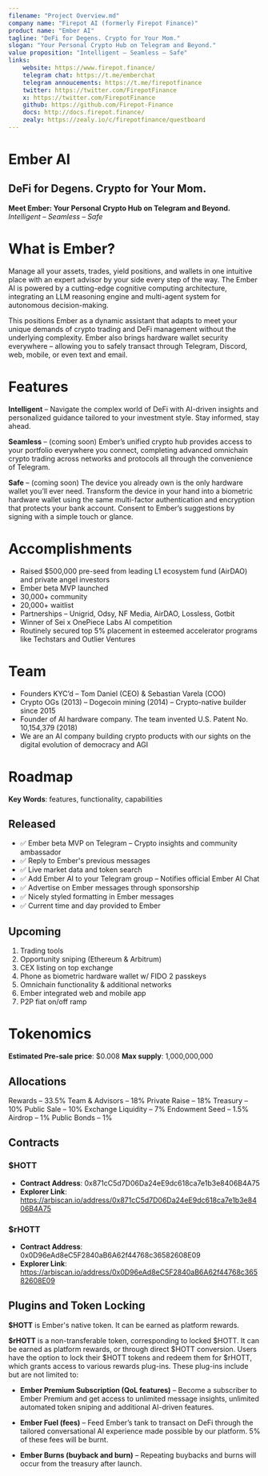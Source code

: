 ```yaml
---
filename: "Project Overview.md"
company name: "Firepot AI (formerly Firepot Finance)"
product name: "Ember AI"
tagline: "DeFi for Degens. Crypto for Your Mom."
slogan: "Your Personal Crypto Hub on Telegram and Beyond."
value proposition: "Intelligent – Seamless – Safe"
links:
    website: https://www.firepot.finance/
    telegram chat: https://t.me/emberchat
    telegram annoucements: https://t.me/firepotfinance
    twitter: https://twitter.com/FirepotFinance
    x: https://twitter.com/FirepotFinance
    github: https://github.com/Firepot-Finance
    docs: http://docs.firepot.finance/
    zealy: https://zealy.io/c/firepotfinance/questboard
---
```



# Ember AI
## DeFi for Degens. Crypto for Your Mom.


**Meet Ember: Your Personal Crypto Hub on Telegram and Beyond.**
_Intelligent – Seamless – Safe_


# What is Ember?

Manage all your assets, trades, yield positions, and wallets in one intuitive place with an expert advisor by your side every step of the way. The Ember AI is powered by a cutting-edge cognitive computing architecture, integrating an LLM reasoning engine and multi-agent system for autonomous decision-making.

This positions Ember as a dynamic assistant that adapts to meet your unique demands of crypto trading and DeFi management without the underlying complexity. Ember also brings hardware wallet security everywhere – allowing you to safely transact through Telegram, Discord, web, mobile, or even text and email.


# Features

**Intelligent** – Navigate the complex world of DeFi with AI-driven insights and personalized guidance tailored to your investment style. Stay informed, stay ahead.

**Seamless** – (coming soon) Ember’s unified crypto hub provides access to your portfolio everywhere you connect, completing advanced omnichain crypto trading across networks and protocols all through the convenience of Telegram.

**Safe** – (coming soon) The device you already own is the only hardware wallet you’ll ever need. Transform the device in your hand into a biometric hardware wallet using the same multi-factor authentication and encryption that protects your bank account. Consent to Ember’s suggestions by signing with a simple touch or glance.


# Accomplishments

- Raised $500,000 pre-seed from leading L1 ecosystem fund (AirDAO) and private angel investors
- Ember beta MVP launched
- 30,000+ community
- 20,000+ waitlist
- Partnerships – Unigrid, Odsy, NF Media, AirDAO, Lossless, Gotbit
- Winner of Sei x OnePiece Labs AI competition
- Routinely secured top 5% placement in esteemed accelerator programs like Techstars and Outlier Ventures


# Team

- Founders KYC’d – Tom Daniel (CEO) & Sebastian Varela (COO)  
- Crypto OGs (2013) – Dogecoin mining (2014) – Crypto-native builder since 2015
- Founder of AI hardware company. The team invented U.S. Patent No. 10,154,379 (2018)
- We are an AI company building crypto products with our sights on the digital evolution of democracy and AGI


# Roadmap
**Key Words**: features, functionality, capabilities

## Released
- ✅ Ember beta MVP on Telegram – Crypto insights and community ambassador
- ✅ Reply to Ember's previous messages
- ✅ Live market data and token search
- ✅ Add Ember AI to your Telegram group – Notifies official Ember AI Chat
- ✅ Advertise on Ember messages through sponsorship
- ✅ Nicely styled formatting in Ember messages
- ✅ Current time and day provided to Ember

## Upcoming
1. Trading tools
2. Opportunity sniping (Ethereum & Arbitrum)
3. CEX listing on top exchange
4. Phone as biometric hardware wallet w/ FIDO 2 passkeys
5. Omnichain functionality & additional networks
6. Ember integrated web and mobile app
7. P2P fiat on/off ramp


# Tokenomics

**Estimated Pre-sale price**: $0.008
**Max supply**: 1,000,000,000

## Allocations
Rewards – 33.5%
Team & Advisors – 18%
Private Raise – 18%
Treasury – 10%
Public Sale – 10%
Exchange Liquidity – 7%
Endowment Seed – 1.5%
Airdrop – 1%
Public Bonds – 1%

## Contracts

### $HOTT
- **Contract Address**: 0x871cC5d7D06Da24eE9dc618ca7e1b3e8406B4A75
- **Explorer Link**: https://arbiscan.io/address/0x871cC5d7D06Da24eE9dc618ca7e1b3e8406B4A75

### $rHOTT
- **Contract Address**: 0x0D96eAd8eC5F2840aB6A62f44768c36582608E09
- **Explorer Link**: https://arbiscan.io/address/0x0D96eAd8eC5F2840aB6A62f44768c36582608E09


## Plugins and Token Locking

**$HOTT** is Ember's native token. It can be earned as platform rewards.

**$rHOTT** is a non-transferable token, corresponding to locked $HOTT. It can be earned as platform rewards, or through direct $HOTT conversion. Users have the option to lock their $HOTT tokens and redeem them for $rHOTT, which grants access to various rewards plug-ins. These plug-ins include but are not limited to:

- **Ember Premium Subscription (QoL features)** – Become a subscriber to Ember Premium and get access to unlimited message insights, unlimited automated token sniping and additional AI-driven features.

- **Ember Fuel (fees)** – Feed Ember’s tank to transact on DeFi through the tailored conversational AI experience made possible by our platform. 5% of these fees will be burnt.

- **Ember Burns (buyback and burn)** – Repeating buybacks and burns will occur from the treasury after launch.